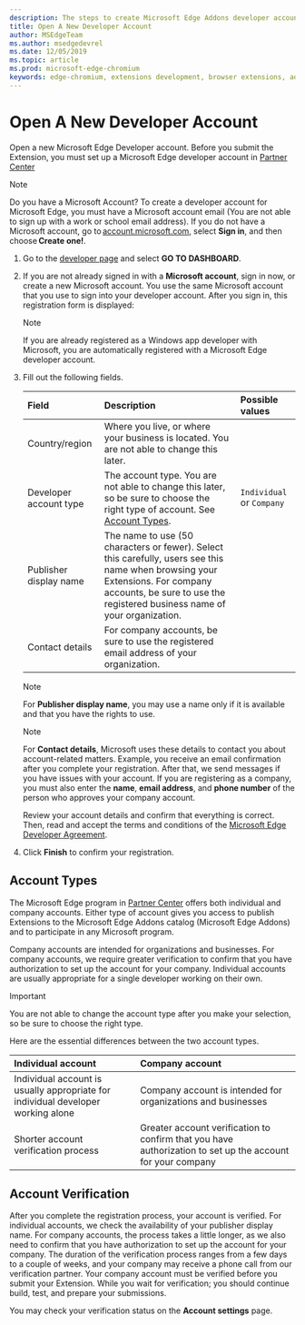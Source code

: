 ```yaml
---
description: The steps to create Microsoft Edge Addons developer account on Partner center.
title: Open A New Developer Account
author: MSEdgeTeam
ms.author: msedgedevrel
ms.date: 12/05/2019
ms.topic: article
ms.prod: microsoft-edge-chromium
keywords: edge-chromium, extensions development, browser extensions, addons, partner center, developer
---
```


# Open A New Developer Account  

Open a new Microsoft Edge Developer account.  Before you submit the Extension, you must set up a Microsoft Edge developer account in [Partner Center][MicrosoftPartnerCenter]  

> [!NOTE]
> Do you have a Microsoft Account?  To create a developer account for Microsoft Edge, you must have a Microsoft account email \(You are not able to sign up with a work or school email address\).  If you do not have a Microsoft account, go to [account.microsoft.com][MicrosoftAccount], select **Sign in**, and then choose **Create one!**.  

1.  Go to the [developer page][MicrosoftPartnerCenter] and select **GO TO DASHBOARD**.  
1.  If you are not already signed in with a **Microsoft account**, sign in now, or create a new Microsoft account.  You use the same Microsoft account that you use to sign into your developer account.  After you sign in, this registration form is displayed:  
    
    > [!NOTE]
    > If you are already registered as a Windows app developer with Microsoft, you are automatically registered with a Microsoft Edge developer account.  
    
1.  Fill out the following fields.  
    
    | Field | Description | Possible values |  
    |:--- |:--- |:--- |  
    | Country/region | Where you live, or where your business is located.  You are not able to change this later. |  |  
    | Developer account type | The account type.  You are not able to change this later, so be sure to choose the right type of account.  See [Account Types](#account-types). | `Individual` or `Company` |  
    | Publisher display name | The name to use \(50 characters or fewer\).  Select this carefully, users see this name when browsing your Extensions.  For company accounts, be sure to use the registered business name of your organization. |  |  
    | Contact details | For company accounts, be sure to use the registered email address of your organization. |  |  
    
    > [!NOTE]
    > For **Publisher display name**, you may use a name only if it is available and that you have the rights to use.  
    
    > [!NOTE]
    > For **Contact details**, Microsoft uses these details to contact you about account-related matters.  Example, you receive an email confirmation after you complete your registration.  After that, we send messages if you have issues with your account.  If you are registering as a company, you must also enter the **name**, **email address**, and **phone number** of the person who approves your company account.  
    
    Review your account details and confirm that everything is correct.  Then, read and accept the terms and conditions of the [Microsoft Edge Developer Agreement][MicrosoftAppDeveloperAgreement].  
    
1.	Click **Finish** to confirm your registration.  

## Account Types  

The Microsoft Edge program in [Partner Center][MicrosoftPartnerCenter] offers both individual and company accounts.  Either type of account gives you access to publish Extensions to the Microsoft Edge Addons catalog \(Microsoft Edge Addons\) and to participate in any Microsoft program.  

Company accounts are intended for organizations and businesses.  For company accounts, we require greater verification to confirm that you have authorization to set up the account for your company.  Individual accounts are usually appropriate for a single developer working on their own.  

> [!IMPORTANT]
> You are not able to change the account type after you make your selection, so be sure to choose the right type.  

Here are the essential differences between the two account types.  

| Individual account | Company account |  
|:--- |:--- |  
| Individual account is usually appropriate for individual developer working alone | Company account is intended for organizations and businesses |  
| Shorter account verification process | Greater account verification to confirm that you have authorization to set up the account for your company |  

## Account Verification  

After you complete the registration process, your account is verified.  For individual accounts, we check the availability of your publisher display name.  For company accounts, the process takes a little longer, as we also need to confirm that you have authorization to set up the account for your company.  The duration of the verification process ranges from a few days to a couple of weeks, and your company may receive a phone call from our verification partner.  Your company account must be verified before you submit your Extension.  While you wait for verification; you should continue build, test, and prepare your submissions.  

You may check your verification status on the **Account settings** page.  

<!-- image links -->  

<!-- links -->  

[MicrosoftAppDeveloperAgreement]: /legal/windows/agreements/app-developer-agreement "App Developer Agreement | Microsoft Docs"  

[MicrosoftAccount]: https://account.microsoft.com/account/Account "Microsoft account"  

[MicrosoftPartnerCenter]: https://partner.microsoft.com/dashboard/registration/AccountInfo?accountProgram=MSEdgeAddons "Partner Center"  